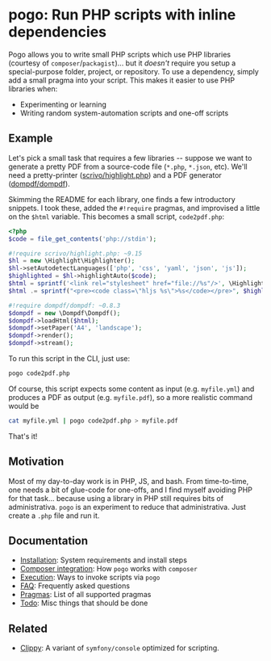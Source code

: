 # pogo: Run PHP scripts with inline dependencies

Pogo allows you to write small PHP scripts which use PHP libraries (courtesy
of `composer`/`packagist`)...  but it *doesn't* require you setup a
special-purpose folder, project, or repository.  To use a dependency, simply
add a small pragma into your script.  This makes it easier to use PHP
libraries when:

* Experimenting or learning
* Writing random system-automation scripts and one-off scripts

## Example

Let's pick a small task that requires a few libraries -- suppose we want
to generate a pretty PDF from a source-code file (`*.php`, `*.json`, etc).
We'll need a pretty-printer ([scrivo/highlight.php](https://github.com/scrivo/highlight.php))
and a PDF generator ([dompdf/dompdf](https://github.com/dompdf/dompdf)).

Skimming the README for each library, one finds a few introductory snippets.
I took these, added the `#!require` pragmas, and improvised a little on the
`$html` variable. This becomes a small script, `code2pdf.php`:

```php
<?php
$code = file_get_contents('php://stdin');

#!require scrivo/highlight.php: ~9.15
$hl = new \Highlight\Highlighter();
$hl->setAutodetectLanguages(['php', 'css', 'yaml', 'json', 'js']);
$highlighted = $hl->highlightAuto($code);
$html = sprintf('<link rel="stylesheet" href="file://%s"/>', \HighlightUtilities\getStyleSheetPath('sunburst.css'));
$html .= sprintf("<pre><code class=\"hljs %s\">%s</code></pre>", $highlighted->language, $highlighted->value);

#!require dompdf/dompdf: ~0.8.3
$dompdf = new \Dompdf\Dompdf();
$dompdf->loadHtml($html);
$dompdf->setPaper('A4', 'landscape');
$dompdf->render();
$dompdf->stream();
```

To run this script in the CLI, just use:

```bash
pogo code2pdf.php
```

Of course, this script expects some content as input (e.g. `myfile.yml`) and produces a PDF as output (e.g. `myfile.pdf`), so a more realistic command would be

```bash
cat myfile.yml | pogo code2pdf.php > myfile.pdf
```

That's it!

## Motivation

Most of my day-to-day work is in PHP, JS, and bash.  From time-to-time, one needs a bit of glue-code for one-offs, and
I find myself avoiding PHP for that task...  because using a library in PHP still requires bits of administrativa.
`pogo` is an experiment to reduce that administrativa.  Just create a `.php` file and run it.

## Documentation

* [Installation](docs/install.md): System requirements and install steps
* [Composer integration](docs/composer.md): How `pogo` works with `composer`
* [Execution](docs/exec.md): Ways to invoke scripts via `pogo`
* [FAQ](docs/faq.md): Frequently asked questions
* [Pragmas](docs/pragmas.md): List of all supported pragmas
* [Todo](docs/todo.md): Misc things that should be done

## Related

* [Clippy](https://github.com/clippy-php/std): A variant of `symfony/console` optimized for scripting.
